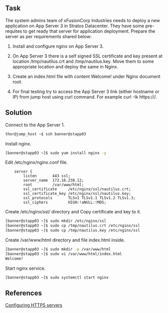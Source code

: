 ## Task
The system admins team of xFusionCorp Industries needs to deploy a new application on App Server 3 in Stratos Datacenter. They have some pre-requites to get ready that server for application deployment. Prepare the server as per requirements shared below:

1. Install and configure nginx on App Server 3.

2. On App Server 3 there is a self signed SSL certificate and key present at location /tmp/nautilus.crt and /tmp/nautilus.key. Move them to some appropriate location and deploy the same in Nginx.

3. Create an index.html file with content Welcome! under Nginx document root.

4. For final testing try to access the App Server 3 link (either hostname or IP) from jump host using curl command. For example curl -Ik https://<app-server-ip>/.
## Solution

Connect to the App Server 1.

```sh
thor@jump_host ~$ ssh banner@stapp03
```

Install nginx.

```sh
[banner@stapp03 ~]$ sudo yum install nginx -y
```

Edit /etc/nginx/nginx.conf file.

```
    server {
        listen       443 ssl;
        server_name  172.16.238.12;
        root         /var/www/html;
        ssl_certificate     /etc/nginx/ssl/nautilus.crt;
        ssl_certificate_key /etc/nginx/ssl/nautilus.key;
        ssl_protocols       TLSv1 TLSv1.1 TLSv1.2 TLSv1.3;
        ssl_ciphers         HIGH:!aNULL:!MD5;
```

Create /etc/nginx/ssl/ directory and Copy certificate and key to it.

```sh
[banner@stapp03 ~]$ sudo mkdir /etc/nginx/ssl
[banner@stapp03 ~]$ sudo cp /tmp/nautilus.crt /etc/nginx/ssl
[banner@stapp03 ~]$ sudo cp /tmp/nautilus.key /etc/nginx/ssl
```

Create /var/www/html directory and file index.html inside.

```sh
[banner@stapp03 ~]$ sudo mkdir -p /var/www/html
[banner@stapp03 ~]$ sudo vi /var/www/html/index.html
Welcome!
```
Start nginx service.

```sh
[banner@stapp03 ~]$ sudo systemctl start nginx
```


## References

[Configuring HTTPS servers](https://nginx.org/en/docs/http/configuring_https_servers.html)
